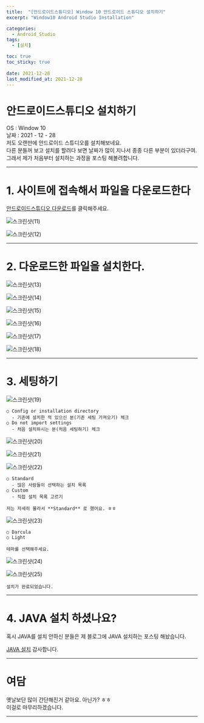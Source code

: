 ```yaml
---
title:  "[안드로이드스튜디오] Window 10 안드로이드 스튜디오 설치하기"
excerpt: "Window10 Android Studio Installation"

categories:
  - Android_Studio
tags:
  - [설치]

toc: true
toc_sticky: true
 
date: 2021-12-28
last_modified_at: 2021-12-28
---
```


# 안드로이드스튜디오 설치하기

OS : Window 10  
날짜 : 2021 - 12 - 28  
저도 오랜만에 안드로이드 스튜디오를 설치해보네요.  
다른 분들꺼 보고 설치를 할려다 보면 날짜가 많이 지나서 종종 다른 부분이 있더라구여.  
그래서 제가 처음부터 설치하는 과정을 포스팅 해볼려합니다.  

---

# 1. 사이트에 접속해서 파일을 다운로드한다

[안드로이드스튜디오 다운로드](https://developer.android.com/studio?hl=ko&gclsrc=aw.ds&gclid=Cj0KCQiA5aWOBhDMARIsAIXLlkfNsiPc40IpXHsHj5fsZBBCvMY7TaiefOv3gNbFiGZOhf7XdquHJJkaAr8MEALw_wcB)를 클릭해주세요.  
  
  ![스크린샷(11)](https://user-images.githubusercontent.com/55564114/147537601-c5e2ea95-1b69-485f-9fc3-7996bfb029ae.png)  

  ![스크린샷(12)](https://user-images.githubusercontent.com/55564114/147537808-21f1e701-687b-438a-8dc0-8b5f0fb47547.png)  

---

# 2. 다운로드한 파일을 설치한다.

![스크린샷(13)](https://user-images.githubusercontent.com/55564114/147538275-bfcd67c7-3802-4827-bbcb-e7bfd9098114.png)  
  
  ![스크린샷(14)](https://user-images.githubusercontent.com/55564114/147538389-bc0da3f8-ccb1-4b09-99a2-85c2fb3787e6.png)  
    
  ![스크린샷(15)](https://user-images.githubusercontent.com/55564114/147538449-63df7355-b94f-43a4-8289-a6eb54d32f8a.png)  
    
  ![스크린샷(16)](https://user-images.githubusercontent.com/55564114/147538559-d489c30e-ac6f-4eba-823c-7087fc267033.png)  
    
  ![스크린샷(17)](https://user-images.githubusercontent.com/55564114/147538737-49c60f95-265f-46d7-a7f3-815f09786286.png)  
    
  ![스크린샷(18)](https://user-images.githubusercontent.com/55564114/147538820-cc800109-1dfb-4276-b5bf-8ba005baf2cd.png)  

---

# 3. 세팅하기 

![스크린샷(19)](https://user-images.githubusercontent.com/55564114/147538920-c8d83af9-4eb8-4cf6-8ed6-a28a3501b621.png)  
  
    ○ Config or installation directory  
      - 기존에 설치한 적 있으신 분(기존 세팅 가져오기) 체크  
    ○ Do not import settings  
      - 처음 설치하시는 분(처음 세팅하기) 체크  
  
  ![스크린샷(20)](https://user-images.githubusercontent.com/55564114/147539332-92e918a8-90f7-4ede-b64e-d9596d6c9084.png)  
    
  ![스크린샷(21)](https://user-images.githubusercontent.com/55564114/147539436-ce2b83e6-21dc-4c3e-85d5-e32de07f39a6.png)  
    
  ![스크린샷(22)](https://user-images.githubusercontent.com/55564114/147539556-68ee396e-af0a-4526-87f8-7c5061e23826.png)  
    
    ○ Standard  
      - 많은 사람들이 선택하는 설치 목록 
    ○ Custom  
      - 직접 설치 목록 고르기  
      
    저는 자세히 몰라서 **Standard** 로 했어요. ㅎㅎ  

  ![스크린샷(23)](https://user-images.githubusercontent.com/55564114/147539858-1052d704-0c06-439e-9025-396a9d344cc6.png)  

    ○ Darcula  
    ○ Light  
      
    테마를 선택해주세요.  

  ![스크린샷(24)](https://user-images.githubusercontent.com/55564114/147539933-926d5d08-dbc6-42bd-8f89-83e529124715.png)  
    
    
  ![스크린샷(25)](https://user-images.githubusercontent.com/55564114/147540350-b86710f1-57b1-4c8b-9c27-7b132dff8d5a.png)  

    설치가 완료되었습니다.  

---

# 4. JAVA 설치 하셨나요? 

혹시 JAVA를 설치 안하신 분들은 제 블로그에 JAVA 설치하는 포스팅 해놨습니다.  
  
  [JAVA 설치](https://hoon-git.github.io/android_studio/JAVA_Download/) 감사합니다.  

---

# 여담

옛날보단 많이 간단해진거 같아요. 아닌가? ㅎㅎ  
이걸로 마무리하겠습니다.  

---


  






  

